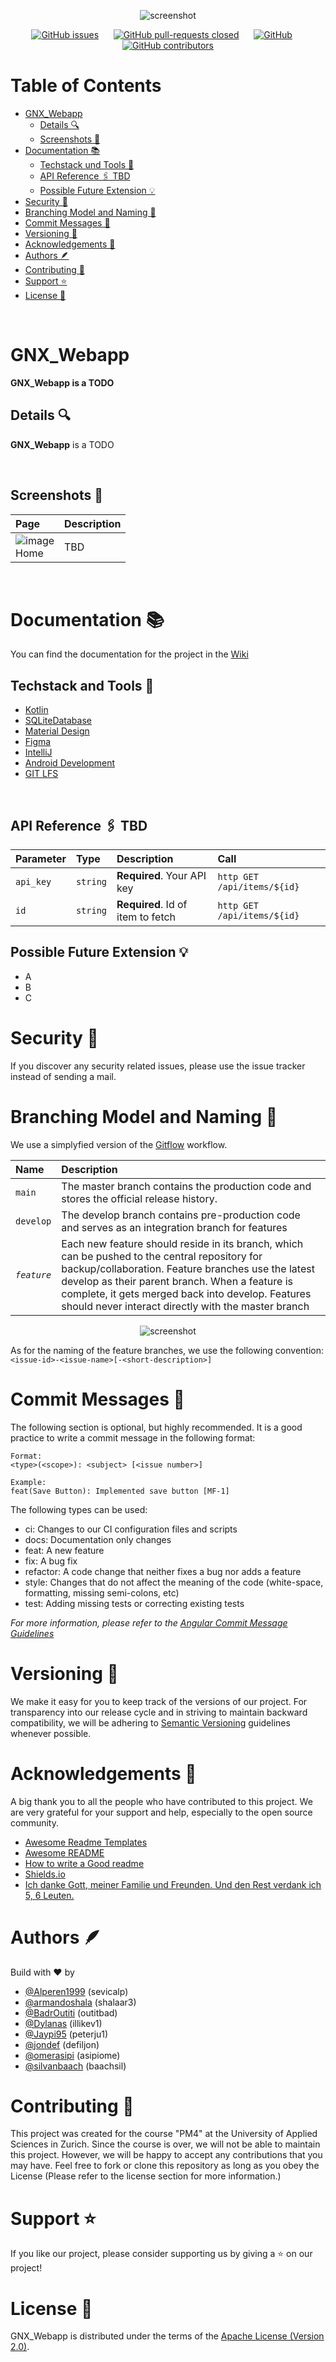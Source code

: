 <div align="center">

![screenshot](https://user-images.githubusercontent.com/11156050/222925646-74609c7e-f3e1-4c47-82b3-a95320f43dcf.png)

[![GitHub issues](https://img.shields.io/github/issues/GenZHAW/GNX_Webapp)](Issues)
&nbsp;&nbsp;&nbsp;&nbsp;
[![GitHub pull-requests closed](https://img.shields.io/github/issues-pr-closed/GenZHAW/GNX_Webapp)](ClosedPullRequests)
&nbsp;&nbsp;&nbsp;&nbsp;
[![GitHub](https://img.shields.io/github/license/GenZHAW/GNX_Webapp)](License)
&nbsp;&nbsp;&nbsp;&nbsp;
[![GitHub contributors](https://img.shields.io/github/contributors/GenZHAW/GNX_Webapp)](Contributors)


</div>

<h1>Table of Contents</h1>

<!--ts-->

- [GNX_Webapp](#gnx_webapp)
    - [Details 🔍](#details-)
    - [Screenshots 📸](#screenshots-)
- [Documentation 📚](#documentation--tbd)
    - [Techstack und Tools 🧰](#techstack-und-tools-)
    - [API Reference 🖇️ TBD](#api-reference-️-tbd)
    - [Possible Future Extension 💡](#possible-future-extension-)
- [Security 👮](#security-)
- [Branching Model and Naming 🌿](#branching-modell-and-naming-)
- [Commit Messages 📝](#commit-messages-)
- [Versioning 📌](#versioning-)
- [Acknowledgements 🙏](#acknowledgements-)
- [Authors 🪶](#authors-)
- [Contributing 🤝](#contributing--tbd)
- [Support ⭐](#support-)
- [License 📜](#license-)

<br >

# GNX_Webapp

**GNX_Webapp is a TODO**

## Details 🔍

**GNX_Webapp** is a TODO

<br >

## Screenshots 📸

| Page                                                                   | Description |
|:-----------------------------------------------------------------------|:------------|
| ![image](https://place-hold.it/250x100/gray/black&text=tbd) <br/> Home | TBD         |

<br >

# Documentation 📚

You can find the documentation for the project in the [Wiki](https://linktodocumentation)

## Techstack and Tools 🧰

* [Kotlin](https://kotlinlang.org/)
* [SQLiteDatabase](https://developer.android.com/training/data-storage/sqlite)
* [Material Design](https://material.io/)
* [Figma](https://www.figma.com/)
* [IntelliJ](https://www.jetbrains.com/idea/)
* [Android Development](https://developer.android.com/)
* [GIT LFS](https://git-lfs.github.com/)

<br >

## API Reference 🖇️ TBD

| Parameter | Type     | Description                       | Call                        |
|:----------|:---------|:----------------------------------|:----------------------------|
| `api_key` | `string` | **Required**. Your API key        | `http GET /api/items/${id}` |
| `id`      | `string` | **Required**. Id of item to fetch | `http GET /api/items/${id}` |

## Possible Future Extension 💡

* A
* B
* C

# Security 👮

If you discover any security related issues, please use the issue tracker instead of sending a mail.

# Branching Model and Naming 🌿

We use a simplyfied version of
the [Gitflow](https://www.atlassian.com/de/git/tutorials/comparing-workflows/gitflow-workflow) workflow.

| Name        | Description                                                                                                                                                                                                                                                                                                        |
|:------------|:-------------------------------------------------------------------------------------------------------------------------------------------------------------------------------------------------------------------------------------------------------------------------------------------------------------------|
| `main`      | The master branch contains the production code and stores the official release history.                                                                                                                                                                                                                            |
| `develop`   | The develop branch contains pre-production code and serves as an integration branch for features                                                                                                                                                                                                                   |
| _`feature`_ | Each new feature should reside in its branch, which can be pushed to the central repository for backup/collaboration. Feature branches use the latest develop as their parent branch. When a feature is complete, it gets merged back into develop. Features should never interact directly with the master branch |

<div align="center">

![screenshot](https://lh3.googleusercontent.com/8dNQyk6EkIvu9UZI-uaGYtQ2R3sqxn0BEbvk6xPiBmswMfcL2iFa6Zy6g0ewpWdTBIo1xQftjaZwMBaF-ODVc3jrIkBR03QsarL6BvtlEQ87KIsSxoxT2nScG6PZwsShuNa8kXM)
</div>

As for the naming of the feature branches, we use the following convention:
`<issue-id>-<issue-name>[-<short-description>]`

# Commit Messages 📝

The following section is optional, but highly recommended. It is a good practice to write a commit message in the
following format:

```
Format:
<type>(<scope>): <subject> [<issue number>]

Example:
feat(Save Button): Implemented save button [MF-1]
```

The following types can be used:

* ci: Changes to our CI configuration files and scripts
* docs: Documentation only changes
* feat: A new feature
* fix: A bug fix
* refactor: A code change that neither fixes a bug nor adds a feature
* style: Changes that do not affect the meaning of the code (white-space, formatting, missing semi-colons, etc)
* test: Adding missing tests or correcting existing tests

_For more information, please refer to
the [Angular Commit Message Guidelines](https://www.conventionalcommits.org/en/v1.0.0/)_

# Versioning 📌

We make it easy for you to keep track of the versions of our project. For transparency into our release cycle and in
striving to maintain backward compatibility, we will be adhering to [Semantic Versioning](http://semver.org/) guidelines
whenever possible.

# Acknowledgements 🙏

A big thank you to all the people who have contributed to this project. We are very grateful for your support and help,
especially to the open source community.

- [Awesome Readme Templates](https://awesomeopensource.com/project/elangosundar/awesome-README-templates)
- [Awesome README](https://github.com/matiassingers/awesome-readme)
- [How to write a Good readme](https://bulldogjob.com/news/449-how-to-write-a-good-readme-for-your-github-project)
- [Shields.io](https://shields.io/)
- [Ich danke Gott, meiner Familie und Freunden. Und den Rest verdank ich 5, 6 Leuten.](https://genius.com/4160880)

# Authors 🪶
Build with ❤️ by
- [@Alperen1999](https://www.github.com/Alperen1999) (sevicalp)
- [@armandoshala](https://www.github.com/armandoshala) (shalaar3)
- [@BadrOutiti](https://www.github.com/BadrOutiti) (outitbad)
- [@Dylanas](https://www.github.com/Dylanas) (illikev1)
- [@Jaypi95](https://www.github.com/Jaypi95) (peterju1)
- [@jondef](https://www.github.com/jondef) (defiljon)
- [@omerasipi](https://www.github.com/omerasipi) (asipiome)
- [@silvanbaach](https://www.github.com/silvanbaach) (baachsil)

# Contributing 🤝

This project was created for the course "PM4" at the University of Applied Sciences in Zurich.
Since the course is over, we will not be able to maintain this project. However, we will be happy to accept any
contributions that you may have.
Feel free to fork or clone this repository as long as you obey the License (Please refer to the license section for more information.)

# Support ⭐

If you like our project, please consider supporting us by giving a ⭐ on our project!

# License 📜

GNX_Webapp is distributed under the terms of the [Apache License (Version 2.0)](https://www.apache.org/licenses/LICENSE-2.0).
